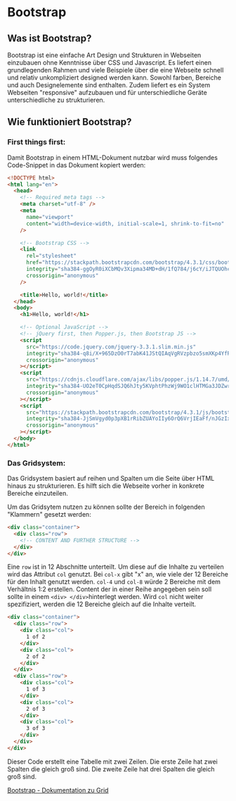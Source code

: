 # Bootstrap

## Was ist Bootstrap?

Bootstrap ist eine einfache Art Design und Strukturen in Webseiten einzubauen ohne Kenntnisse über CSS und Javascript. Es liefert einen grundlegenden Rahmen und viele Beispiele über die eine Webseite schnell und relativ unkompliziert designed werden kann. Sowohl farben, Bereiche und auch Designelemente sind enthalten. Zudem liefert es ein System Webseiten "responsive" aufzubauen und für unterschiedliche Geräte unterschiedliche zu strukturieren.

## Wie funktioniert Bootstrap?

### First things first:

Damit Bootstrap in einem HTML-Dokument nutzbar wird muss folgendes Code-Snippet in das Dokument kopiert werden:

```html
<!DOCTYPE html>
<html lang="en">
  <head>
    <!-- Required meta tags -->
    <meta charset="utf-8" />
    <meta
      name="viewport"
      content="width=device-width, initial-scale=1, shrink-to-fit=no"
    />

    <!-- Bootstrap CSS -->
    <link
      rel="stylesheet"
      href="https://stackpath.bootstrapcdn.com/bootstrap/4.3.1/css/bootstrap.min.css"
      integrity="sha384-ggOyR0iXCbMQv3Xipma34MD+dH/1fQ784/j6cY/iJTQUOhcWr7x9JvoRxT2MZw1T"
      crossorigin="anonymous"
    />

    <title>Hello, world!</title>
  </head>
  <body>
    <h1>Hello, world!</h1>

    <!-- Optional JavaScript -->
    <!-- jQuery first, then Popper.js, then Bootstrap JS -->
    <script
      src="https://code.jquery.com/jquery-3.3.1.slim.min.js"
      integrity="sha384-q8i/X+965DzO0rT7abK41JStQIAqVgRVzpbzo5smXKp4YfRvH+8abtTE1Pi6jizo"
      crossorigin="anonymous"
    ></script>
    <script
      src="https://cdnjs.cloudflare.com/ajax/libs/popper.js/1.14.7/umd/popper.min.js"
      integrity="sha384-UO2eT0CpHqdSJQ6hJty5KVphtPhzWj9WO1clHTMGa3JDZwrnQq4sF86dIHNDz0W1"
      crossorigin="anonymous"
    ></script>
    <script
      src="https://stackpath.bootstrapcdn.com/bootstrap/4.3.1/js/bootstrap.min.js"
      integrity="sha384-JjSmVgyd0p3pXB1rRibZUAYoIIy6OrQ6VrjIEaFf/nJGzIxFDsf4x0xIM+B07jRM"
      crossorigin="anonymous"
    ></script>
  </body>
</html>
```

### Das Gridsystem:

Das Gridsystem basiert auf reihen und Spalten um die Seite über HTML hinaus zu strukturieren. Es hilft sich die Webseite vorher in konkrete Bereiche einzuteilen.

Um das Gridsytem nutzen zu können sollte der Bereich in folgenden "Klammern" gesetzt werden:

```html
<div class="container">
  <div class="row">
    <!-- CONTENT AND FURTHER STRUCTURE -->
  </div>
</div>
```

Eine `row` ist in 12 Abschnitte unterteilt. Um diese auf die Inhalte zu verteilen wird das Attribut `col` genutzt. Bei `col-x` gibt "x" an, wie viele der 12 Bereiche für den Inhalt genutzt werden. `col-4` und `col-8` würde 2 Bereiche mit dem Verhältnis 1:2 erstellen. Content der in einer Reihe angegeben sein soll sollte in einem `<div> </div>`hinterlegt werden. Wird `col` nicht weiter spezifiziert, werden die 12 Bereiche gleich auf die Inhalte verteilt.

```html
<div class="container">
  <div class="row">
    <div class="col">
      1 of 2
    </div>
    <div class="col">
      2 of 2
    </div>
  </div>
  <div class="row">
    <div class="col">
      1 of 3
    </div>
    <div class="col">
      2 of 3
    </div>
    <div class="col">
      3 of 3
    </div>
  </div>
</div>
```

Dieser Code erstellt eine Tabelle mit zwei Zeilen. Die erste Zeile hat zwei Spalten die gleich groß sind. Die zweite Zeile hat drei Spalten die gleich groß sind.

[Bootstrap - Dokumentation zu Grid](https://getbootstrap.com/docs/4.3/layout/grid/)
